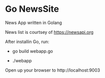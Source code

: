 # Go NewsSite
News App written in Golang

News list is courtsey of https://newsapi.org

After installin Go, run: 

- go build webapp.go

- ./webapp

Open up your browser to http://localhost:9003
